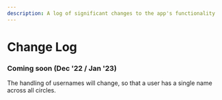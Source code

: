 ```yaml
---
description: A log of significant changes to the app's functionality
---
```


# Change Log

### Coming soon (Dec '22 / Jan '23)

The handling of usernames will change, so that a user has a single name across all circles.
